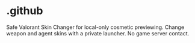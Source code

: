 # .github
Safe Valorant Skin Changer for local-only cosmetic previewing. Change weapon and agent skins with a private launcher. No game server contact.
